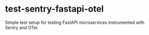 # test-sentry-fastapi-otel
Simple test setup for testing FastAPI microservices instrumented with Sentry and OTel.
